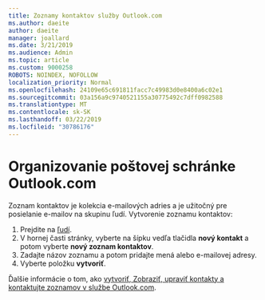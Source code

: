 ```yaml
---
title: Zoznamy kontaktov služby Outlook.com
ms.author: daeite
author: daeite
manager: joallard
ms.date: 3/21/2019
ms.audience: Admin
ms.topic: article
ms.custom: 9000258
ROBOTS: NOINDEX, NOFOLLOW
localization_priority: Normal
ms.openlocfilehash: 24109e65c691811facc7c49983d0e8400a6c02e1
ms.sourcegitcommit: 03a156a9c9740521155a30775492c7dff0982588
ms.translationtype: MT
ms.contentlocale: sk-SK
ms.lasthandoff: 03/22/2019
ms.locfileid: "30786176"
---
```

# <a name="organizing-your-outlookcom-mailbox"></a>Organizovanie poštovej schránke Outlook.com

Zoznam kontaktov je kolekcia e-mailových adries a je užitočný pre posielanie e-mailov na skupinu ľudí. Vytvorenie zoznamu kontaktov:

1. Prejdite na [ľudí](https://outlook.live.com/people/).
1. V hornej časti stránky, vyberte na šípku vedľa tlačidla **nový kontakt** a potom vyberte **nový zoznam kontaktov**.
1. Zadajte názov zoznamu a potom pridajte mená alebo e-mailovej adresy.
1. Vyberte položku **vytvoriť**.

Ďalšie informácie o tom, ako [vytvoriť, Zobraziť, upraviť kontakty a kontaktujte zoznamov v službe Outlook.com](https://support.office.com/article/5b909158-036e-4820-92f7-2a27f57b9f01).